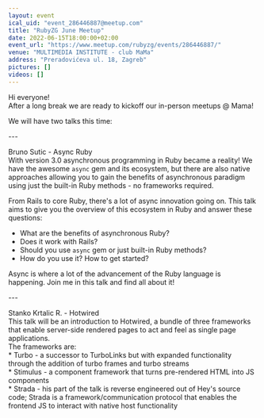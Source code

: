 ```yaml
---
layout: event
ical_uid: "event_286446887@meetup.com"
title: "RubyZG June Meetup"
date: 2022-06-15T18:00:00+02:00
event_url: "https://www.meetup.com/rubyzg/events/286446887/"
venue: "MULTIMEDIA INSTITUTE - club MaMa"
address: "Preradovićeva ul. 18, Zagreb"
pictures: []
videos: []
---
```


Hi everyone!  
After a long break we are ready to kickoff our in-person meetups @ Mama!
  
We will have two talks this time:
  
\-\-\-
  
Bruno Sutic - Async Ruby  
With version 3.0 asynchronous programming in Ruby became a reality! We have the awesome `async` gem and its ecosystem, but there are also native approaches allowing you to gain the benefits of asynchronous paradigm using just the built-in Ruby methods - no frameworks required.
  
From Rails to core Ruby, there's a lot of async innovation going on. This talk aims to give you the overview of this ecosystem in Ruby and answer these questions:
  
* What are the benefits of asynchronous Ruby?  
* Does it work with Rails?  
* Should you use `async` gem or just built-in Ruby methods?  
* How do you use it? How to get started?
  
Async is where a lot of the advancement of the Ruby language is happening. Join me in this talk and find all about it!
  
\-\-\-
  
Stanko Krtalic R. - Hotwired  
This talk will be an introduction to Hotwired, a bundle of three frameworks that enable server-side rendered pages to act and feel as single page applications.  
The frameworks are:  
\* Turbo - a successor to TurboLinks but with expanded functionality through the addition of turbo frames and turbo streams  
\* Stimulus - a component framework that turns pre-rendered HTML into JS components  
\* Strada - his part of the talk is reverse engineered out of Hey's source code; Strada is a framework/communication protocol that enables the frontend JS to interact with native host functionality